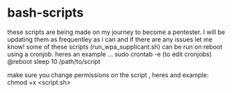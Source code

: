 # bash-scripts

these scripts are being made on my journey to become a pentester. I will be updating them as frequentley as i can and if there are any issues let me know! 
some of these scripts (run_wpa_supplicant.sh) can be run on reboot using a cronjob. heres an example ... 
sudo crontab -e (to edit cronjobs)
@reboot sleep 10 /path/to/script

make sure you change permissions on the script , heres and example:
chmod +x <script.sh>

